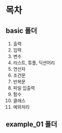 # 목차

## basic 폴더
<ol>
    <li>출력</li>
    <li>입력</li>
    <li>변수</li>
    <li>리스트, 튜플, 딕션어리</li></li>
    <li>연산자</li>
    <li>조건문</li>
    <li>반복문</li>
    <li>파일 입출력</li>
    <li>함수</li>
    <li>클래스</li>
    <li>예외처리</li>
</ol>

## example_01 폴더